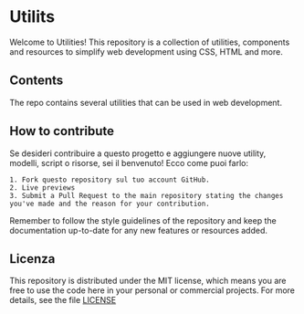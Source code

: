 
# Utilits

Welcome to Utilities! This repository is a collection of utilities,
components and resources to simplify web development using CSS, HTML and more.

## Contents
The repo contains several utilities that can be used in web development.

## How to contribute
Se desideri contribuire a questo progetto e aggiungere nuove utility, 
modelli, script o risorse, sei il benvenuto! Ecco come puoi farlo:

    1. Fork questo repository sul tuo account GitHub.
    2. Live previews
    3. Submit a Pull Request to the main repository stating the changes you've made and the reason for your contribution.

Remember to follow the style guidelines of the repository and keep the documentation up-to-date for any new features or resources added.

## Licenza
This repository is distributed under the MIT license, which means you are free to use the code here in your personal or commercial projects. For more details, see the file [LICENSE](https://github.com/MicheleDellaquila/Utilits/blob/main/LICENSE)

